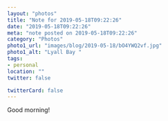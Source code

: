 ```yaml
---
layout: "photos"
title: "Note for 2019-05-18T09:22:26"
date: "2019-05-18T09:22:26"
meta: "note posted on 2019-05-18T09:22:26"
category: "Photos"
photo1_url: "images/blog/2019-05-18/bO4YWQ2vf.jpg"
photo1_alt: "Lyall Bay "
tags:
- personal
location: ""
twitter: false

twitterCard: false
---
```

Good morning!
